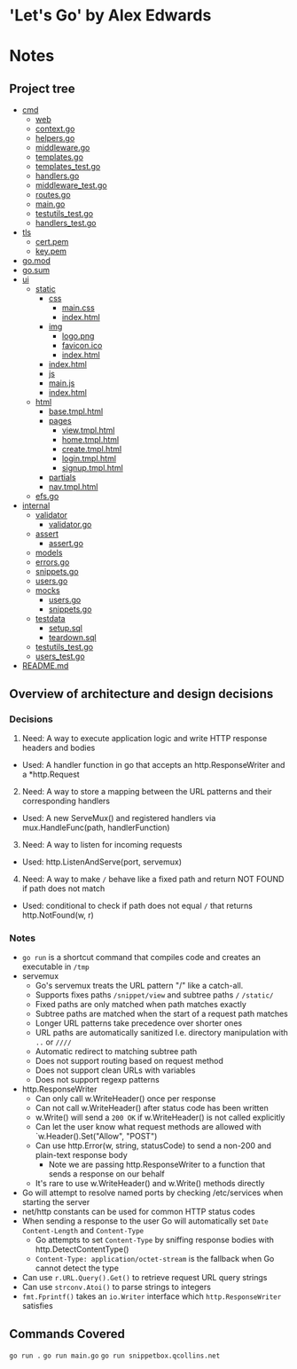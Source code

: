 # 'Let's Go' by Alex Edwards
# Notes

## Project tree
 * [cmd](./cmd)
   * [web](./cmd/web)
   * [context.go](./cmd/web/context.go)
   * [helpers.go](./cmd/web/helpers.go)
   * [middleware.go](./cmd/web/middleware.go)
   * [templates.go](./cmd/web/templates.go)
   * [templates_test.go](./cmd/web/templates_test.go)
   * [handlers.go](./cmd/web/handlers.go)
   * [middleware_test.go](./cmd/web/middleware_test.go)
   * [routes.go](./cmd/web/routes.go)
   * [main.go](./cmd/web/main.go)
   * [testutils_test.go](./cmd/web/testutils_test.go)
   * [handlers_test.go](./cmd/web/handlers_test.go)
 * [tls](./tls)
   * [cert.pem](./tls/cert.pem)
   * [key.pem](./tls/key.pem)
 * [go.mod](./go.mod)
 * [go.sum](./go.sum)
 * [ui](./ui)
   * [static](./ui/static)
     * [css](./ui/static/css)
       * [main.css](./ui/static/css/main.css)
       * [index.html](./ui/static/css/index.html)
     * [img](./ui/static/img)
       * [logo.png](./ui/static/img/logo.png)
       * [favicon.ico](./ui/static/img/favicon.ico)
       * [index.html](./ui/static/img/index.html)
     * [index.html](./ui/static/index.html)
     * [js](./ui/static/js)
     * [main.js](./ui/static/js/main.js)
     * [index.html](./ui/static/js/index.html)
   * [html](./ui/html)
     * [base.tmpl.html](./ui/html/base.tmpl.html)
     * [pages](./ui/html/pages)
       * [view.tmpl.html](./ui/html/pages/view.tmpl.html)
       * [home.tmpl.html](./ui/html/pages/home.tmpl.html)
       * [create.tmpl.html](./ui/html/pages/create.tmpl.html)
       * [login.tmpl.html](./ui/html/pages/login.tmpl.html)
       * [signup.tmpl.html](./ui/html/pages/signup.tmpl.html)
     * [partials](./ui/html/partials)
     * [nav.tmpl.html](./ui/html/partials/nav.tmpl.html)
   * [efs.go](./ui/efs.go)
 * [internal](./internal)
   * [validator](./internal/validator)
     * [validator.go](./internal/validator/validator.go)
   * [assert](./internal/assert)
     * [assert.go](./internal/assert/assert.go)
   * [models](./internal/models)
   * [errors.go](./internal/models/errors.go)
   * [snippets.go](./internal/models/snippets.go)
   * [users.go](./internal/models/users.go)
   * [mocks](./internal/models/mocks)
     * [users.go](./internal/models/mocks/users.go)
     * [snippets.go](./internal/models/mocks/snippets.go)
   * [testdata](./internal/models/testdata)
     * [setup.sql](./internal/models/testdata/setup.sql)
     * [teardown.sql](./internal/models/testdata/teardown.sql)
   * [testutils_test.go](./internal/models/testutils_test.go)
   * [users_test.go](./internal/models/users_test.go)
 * [README.md](./README.md)

## Overview of architecture and design decisions

### Decisions
1. Need: A way to execute application logic and write HTTP response headers and bodies
- Used: A handler function in go that accepts an http.ResponseWriter and a *http.Request
2. Need: A way to store a mapping between the URL patterns and their corresponding handlers
- Used: A new ServeMux() and registered handlers via mux.HandleFunc(path, handlerFunction)
3. Need: A way to listen for incoming requests
- Used: http.ListenAndServe(port, servemux)
4. Need: A way to make `/` behave like a fixed path and return NOT FOUND if path does not match
- Used: conditional to check if path does not equal `/` that returns http.NotFound(w, r)

### Notes
- `go run` is a shortcut command that compiles code and creates an executable in `/tmp`
- servemux
  - Go's servemux treats the URL pattern "/" like a catch-all.
  - Supports fixes paths `/snippet/view` and subtree paths `/` `/static/`
  - Fixed paths are only matched when path matches exactly
  - Subtree paths are matched when the start of a request path matches
  - Longer URL patterns take precedence over shorter ones
  - URL paths are automatically sanitized I.e. directory manipulation with `..` or `////`
  - Automatic redirect to matching subtree path
  - Does not support routing based on request method
  - Does not support clean URLs with variables
  - Does not support regexp patterns
- http.ResponseWriter
  - Can only call w.WriteHeader() once per response
  - Can not call w.WriteHeader() after status code has been written
  - w.Write() will send a `200 OK` if w.WriteHeader() is not called explicitly
  - Can let the user know what request methods are allowed with `w.Header().Set("Allow", "POST")
  - Can use http.Error(w, string, statusCode) to send a non-200 and plain-text response body
    - Note we are passing http.ResponseWriter to a function that sends a response on our behalf
  - It's rare to use w.WriteHeader() and w.Write() methods directly
- Go will attempt to resolve named ports by checking /etc/services when starting the server
- net/http constants can be used for common HTTP status codes
- When sending a response to the user Go will automatically set `Date` `Content-Length` and `Content-Type`
  - Go attempts to set `Content-Type` by sniffing response bodies with http.DetectContentType()
  - `Content-Type: application/octet-stream` is the fallback when Go cannot detect the type
- Can use `r.URL.Query().Get()` to retrieve request URL query strings
- Can use `strconv.Atoi()` to parse strings to integers
- `fmt.Fprintf()` takes an `io.Writer` interface which `http.ResponseWriter` satisfies


## Commands Covered
`go run .`
`go run main.go`
`go run snippetbox.qcollins.net`
